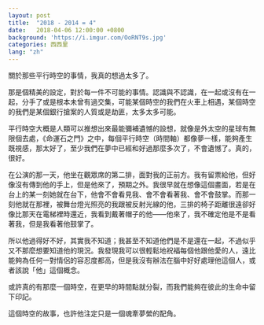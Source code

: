 ```yaml
---
layout: post
title:  "2018 - 2014 = 4"
date:   2018-04-06 12:00:00 +0800
background: 'https://i.imgur.com/OoRNT9s.jpg'
categories: 西西里
lang: "zh"
---
```


關於那些平行時空的事情，我真的想過太多了。

那是個精美的設定，對於每一件不可能的事情。認識與不認識，在一起或沒有在一起，分手了或是根本未曾有過交集，可能某個時空的我們在火車上相遇，某個時空的我們是某個銀行搶案的人質或是劫匪，太多太多可能。

平行時空大概是人類可以推想出來最能彌補遺憾的設想，就像是外太空的星球有無限個去處，《命運石之門》之中，每個平行時空（時間軸）都像夢一樣，能夠產生既視感，那太好了，至少我們在夢中已經和好過那麼多次了，不會遺憾了。真的，很好。

在公演的那一天，他坐在觀眾席的第二排，面對我的正前方。我有留票給他，但好像沒有傳到他的手上，但是他來了，預期之外。我很早就在想像這個畫面，若是在台上的某一刻她就在台下，他會不會看見我、會不會看著我、會不會鼓掌。而那一刻他就在那裡，被舞台燈光照亮的我跟被反射光線的他，三排的椅子距離很遠卻好像比那天在電梯裡時還近，我看到戴著帽子的他——他來了，我不確定他是不是看著我，但是我看著他鼓掌了。

所以他過得好不好，其實我不知道；我甚至不知道他們是不是還在一起，不過似乎又不那麼想要知道他的現況。我發現我可以很輕鬆地祝福每個他跟他愛的人，遠比能夠為任何一對情侶的容忍度都高，但是我沒有辦法在腦中好好處理他這個人，或者該說「他」這個概念。

或許真的有那麼一個時空，在更早的時間點就分裂，而我們能夠在彼此的生命中留下印記。

這個時空的故事，也許他注定只是一個魂牽夢縈的配角。

